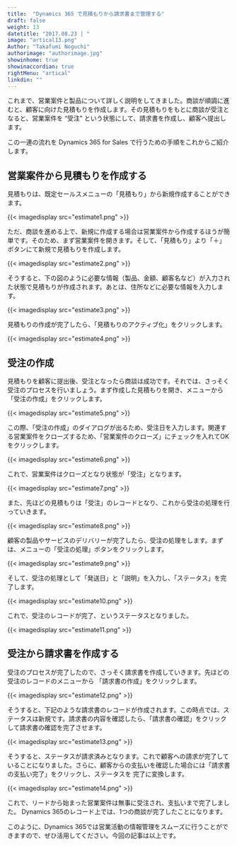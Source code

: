```yaml
---
title:  "Dynamics 365 で見積もりから請求書まで管理する"
draft: false
weight: 13
datetitle: "2017.08.23 | "
image: "artical13.png"
Author: "Takafumi Noguchi"
authorimage: "authorimage.jpg"
showinhome: true
showinaccordian: true
rightMenu: "artical"
linkdin: ""
---
```

<!-- Intro  -->
これまで、営業案件と製品について詳しく説明をしてきました。商談が順調に進むと、顧客に向けた見積もりを作成します。その見積もりをもとに商談が受注となると、営業案件を “受注” という状態にして、請求書を作成し、顧客へ提出します。

この一連の流れを Dynamics 365 for Sales で行うための手順をこれからご紹介します。


## 営業案件から見積もりを作成する
見積もりは、既定セールスメニューの「見積もり」から新規作成することができます。
<!-- Image= estimate1.png -->
{{< imagedisplay src="estimate1.png" >}}

ただ、商談を進める上で、新規に作成する場合は営業案件から作成するほうが簡単です。そのため、まず営業案件を開きます。そして、「見積もり」より「＋」ボタンにて新規で見積もりを作成します。
<!-- Image= estimate2.png -->
{{< imagedisplay src="estimate2.png" >}}

そうすると、下の図のように必要な情報（製品、金額、顧客名など）が入力された状態で見積もりが作成されます。あとは、住所などに必要な情報を入力します。
<!-- Image= estimate3.png -->
{{< imagedisplay src="estimate3.png" >}}

見積もりの作成が完了したら、「見積もりのアクティブ化」をクリックします。
<!-- Image= estimate4.png -->
{{< imagedisplay src="estimate4.png" >}}

## 受注の作成
見積もりを顧客に提出後、受注となったら商談は成功です。それでは、さっそく受注のプロセスを行いましょう。まず作成した見積もりを開き、メニューから 「受注の作成」をクリックします。
<!-- Image= estimate5.png -->
{{< imagedisplay src="estimate5.png" >}}

この際、「受注の作成」のダイアログが出るため、受注日を入力します。関連する営業案件をクローズするため、「営業案件のクローズ」にチェックを入れてOKをクリックします。
<!-- Image= estimate6.png -->
{{< imagedisplay src="estimate6.png" >}}

これで、営業案件はクローズとなり状態が「受注」となります。
<!-- Image= estimate7.png -->
{{< imagedisplay src="estimate7.png" >}}

また、先ほどの見積もりは「受注」のレコードとなり、これから受注の処理を行っていきます。
<!-- Image= estimate8.png -->
{{< imagedisplay src="estimate8.png" >}}

顧客の製品やサービスのデリバリーが完了したら、受注の処理をします。まずは、メニューの「受注の処理」ボタンをクリックします。
<!-- Image= estimate9.png -->
{{< imagedisplay src="estimate9.png" >}}

そして、受注の処理として「発送日」と「説明」を入力し、「ステータス」を完了します。
<!-- Image= estimate10.png -->
{{< imagedisplay src="estimate10.png" >}}

これで、受注のレコードが完了、というステータスとなりました。
<!-- Image= estimate11.png -->
{{< imagedisplay src="estimate11.png" >}}

## 受注から請求書を作成する
受注のプロセスが完了したので、さっそく請求書を作成していきます。先ほどの受注のレコードのメニューから 「請求書の作成」をクリックします。
<!-- Image= estimate12.png -->
{{< imagedisplay src="estimate12.png" >}}

そうすると、下記のような請求書のレコードが作成されます。この時点では、ステータスは新規です。請求書の内容を確認したら、「請求書の確認」をクリックして請求書の確認を完了させます。
<!-- Image= estimate13.png -->
{{< imagedisplay src="estimate13.png" >}}

そうすると、ステータスが請求済みとなります。これで顧客への請求が完了していることになりました。さらに、顧客からの支払いを確認した場合には「請求書の支払い完了」をクリックし、ステータスを 完了に変換します。
<!-- Image= estimate14.png -->
{{< imagedisplay src="estimate14.png" >}}

これで、リードから始まった営業案件は無事に受注され、支払いまで完了しました。 Dynamics 365のレコード上では、1つの商談が完了したことになります。

このように、Dynamics 365では営業活動の情報管理をスムーズに行うことができますので、ぜひ活用してください。今回の記事は以上です。